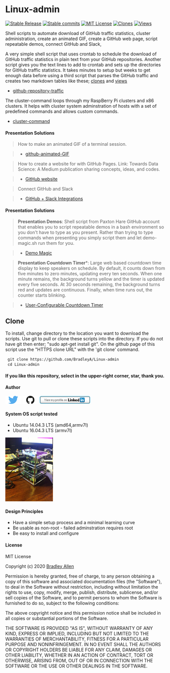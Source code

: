 # Linux-admin  
[![Stable Release](https://img.shields.io/badge/Release-3.2.0-blue.svg)](https://github.com/BradleyA/Linux-admin/releases/tag/3.2.0)
[![Stable commits](https://img.shields.io/github/commits-since/BradleyA/Linux-admin/3.2.0.svg)](https://github.com/BradleyA/Linux-admin/commits)
[![MIT License](http://img.shields.io/badge/License-MIT-red.png)](LICENSE)
[<img alt="Clones" src="https://img.shields.io/static/v1?label=Clones&message=137&color=blue">](images/clone.table.md)
[<img alt="Views" src="https://img.shields.io/static/v1?label=Views&message=3418&color=blue">](images/view.table.md)

Shell scripts to automate download of GitHub traffic statistics, cluster administration, create an animated GIF, create a GitHub web page, script repeatable demos, connect GitHub and Slack, 
  
A very simple shell script that uses crontab to schedule the download of GitHub traffic statistics in plain text from your GitHub repositories.  Another script gives you the text lines to add to crontab and sets up the directories for GitHub traffic statistics.   It takes minutes to setup but weeks to get enough data before using a third script that parses the GitHub traffic and creates two markdown tables like these; [clones](images/clone.table.md) and [views](images/view.table.md)
  
  * [github-repository-traffic](https://github.com/BradleyA/Linux-admin/tree/master/github-repository-traffic#github-repository-traffic-------------)

The cluster-command loops through my RaspBerry Pi clusters and x86 clusters.  It helps with cluster system adminstration of hosts with a set of predefined commands and allows custom commands.
 
  * [cluster-command](https://github.com/BradleyA/Linux-admin/tree/master/cluster-command)

#### Presentation Solutions

>How to make an animated GIF of a terminal session.

>  * [github-animated-GIF](https://github.com/BradleyA/Linux-admin/tree/master/github-animated-GIF)
  
>How to create a website for with GitHub Pages.  Link: Towards Data Science: A Medium publication sharing concepts, ideas, and codes.

>  * [GitHub website](https://towardsdatascience.com/how-to-create-a-free-github-pages-website-53743d7524e1)

>Connect GitHub and Slack
  
>  * [GitHub + Slack Integrations](https://zapier.com/apps/github/integrations/slack)
  
#### Presentation Solutions

>**Presentation Demos**: Shell script from Paxton Hare GitHub account that enables you to script repeatable demos in a bash environment so you don't have to type as you present. Rather than trying to type commands when presenting you simply script them and let demo-magic.sh run them for you.
  
>  * [Demo Magic](https://github.com/paxtonhare/demo-magic/blob/master/README.md#demo-magic)

>**Presentation Countdown Timer***: Large web based countdown time display to keep speakers on schedule.  By default, it counts down from five minutes to zero minutes, updating every ten seconds. When one minute remains, the background turns yellow and the timer is updated every five seconds. At 30 seconds remaining, the background turns red and updates are continuous. Finally, when time runs out, the counter starts blinking.

>  * [User-Configurable Countdown Timer](https://www.cs.hmc.edu/~geoff/countdowntimer.html)

## Clone
 
To install, change directory to the location you want to download the scripts. Use git to pull or clone these scripts into the directory. If you do not have git then enter; "sudo apt-get install git". On the github page of this script use the "HTTPS clone URL" with the 'git clone' command.
 
     git clone https://github.com/BradleyA/Linux-admin
     cd Linux-admin
 
#### If you like this repository, select in the upper-right corner, star, thank you.
  
#### Author
[<img id="twitter" src="images/twitter.png" width="50" a="twitter.com/bradleyaustintx/">](https://twitter.com/bradleyaustintx/)   [<img id="github" src="images/github.png" width="50" a="https://github.com/BradleyA/">](https://github.com/BradleyA/)    [<img src="images/linkedin.png" style="max-width:100%;" >](https://www.linkedin.com/in/bradleyhallen)
 
#### System OS script tested
  * Ubuntu 14.04.3 LTS (amd64,armv7l)
  * Ubuntu 16.04.3 LTS (armv7l)

<img id="respberry_cluster-1" src="images/IMG_2664.JPG" width="150" >
 
#### Design Principles
 * Have a simple setup process and a minimal learning curve
 * Be usable as non-root - failed adminstration requires root
 * Be easy to install and configure
 
#### License
MIT License
 
Copyright (c) 2020  [Bradley Allen](https://www.linkedin.com/in/bradleyhallen)
 
Permission is hereby granted, free of charge, to any person obtaining a copy of this software and associated documentation files (the "Software"), to deal in the Software without restriction, including without limitation the rights to use, copy, modify, merge, publish, distribute, sublicense, and/or sell copies of the Software, and to permit persons to whom the Software is furnished to do so, subject to the following conditions:
 
The above copyright notice and this permission notice shall be included in all copies or substantial portions of the Software.
 
THE SOFTWARE IS PROVIDED "AS IS", WITHOUT WARRANTY OF ANY KIND, EXPRESS OR IMPLIED, INCLUDING BUT NOT LIMITED TO THE WARRANTIES OF MERCHANTABILITY, FITNESS FOR A PARTICULAR PURPOSE AND NONINFRINGEMENT. IN NO EVENT SHALL THE AUTHORS OR COPYRIGHT HOLDERS BE LIABLE FOR ANY CLAIM, DAMAGES OR OTHER LIABILITY, WHETHER IN AN ACTION OF CONTRACT, TORT OR OTHERWISE, ARISING FROM, OUT OF OR IN CONNECTION WITH THE SOFTWARE OR THE USE OR OTHER DEALINGS IN THE SOFTWARE.
